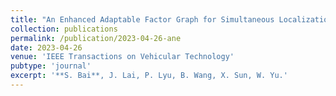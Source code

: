 ```yaml
---
title: "An Enhanced Adaptable Factor Graph for Simultaneous Localization and Calibration in GNSS/IMU/Odometer Integration"
collection: publications
permalink: /publication/2023-04-26-ane
date: 2023-04-26
venue: 'IEEE Transactions on Vehicular Technology'
pubtype: 'journal'
excerpt: '**S. Bai**, J. Lai, P. Lyu, B. Wang, X. Sun, W. Yu.'
---
```

